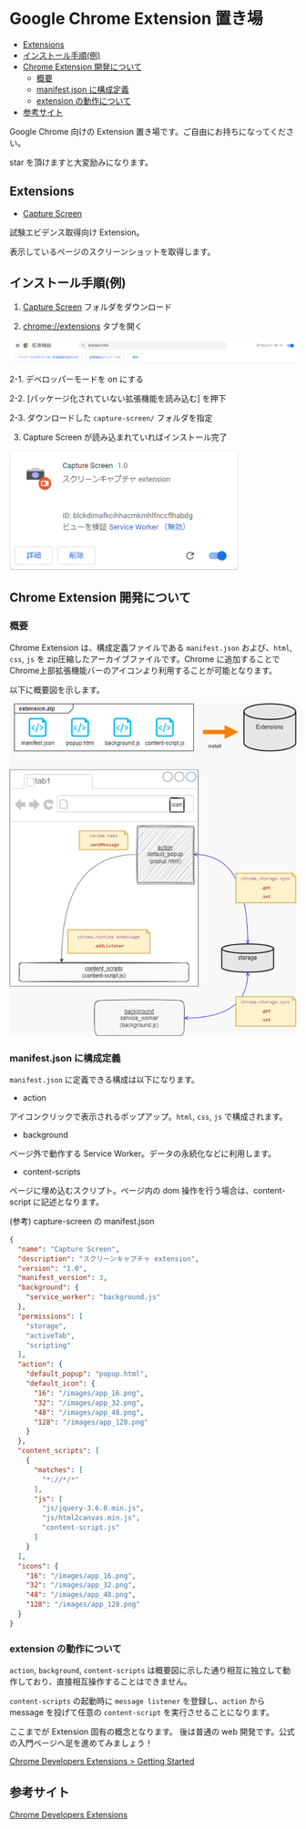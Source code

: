 # Google Chrome Extension 置き場


<!-- @import "[TOC]" {cmd="toc" depthFrom=2 depthTo=6 orderedList=false} -->

<!-- code_chunk_output -->

- [Extensions](#extensions)
- [インストール手順(例)](#インストール手順例)
- [Chrome Extension 開発について](#chrome-extension-開発について)
  - [概要](#概要)
  - [manifest.json に構成定義](#manifestjson-に構成定義)
  - [extension の動作について](#extension-の動作について)
- [参考サイト](#参考サイト)

<!-- /code_chunk_output -->


Google Chrome 向けの Extension 置き場です。ご自由にお持ちになってください。

star を頂けますと大変励みになります。


## Extensions

- [Capture Screen](./capture-screen/)

試験エビデンス取得向け Extension。

表示しているページのスクリーンショットを取得します。


## インストール手順(例)
1. [Capture Screen](./capture-screen/) フォルダをダウンロード

2. [chrome://extensions](chrome://extensions) タブを開く

![chrome extensions](./images/chrome-extensions.png)

2-1. デベロッパーモードを on にする

2-2. [パッケージ化されていない拡張機能を読み込む] を押下

2-3. ダウンロードした `capture-screen/` フォルダを指定

3. Capture Screen が読み込まれていればインストール完了

![Capture Screen](./images/chrome-extensions_capture-screen.png)


## Chrome Extension 開発について

### 概要
Chrome Extension は、構成定義ファイルである `manifest.json` および、`html`, `css`, `js` を zip圧縮したアーカイブファイルです。Chrome に追加することで Chrome上部拡張機能バーのアイコンより利用することが可能となります。

以下に概要図を示します。

![Extension 概要](./images/Extension-%E6%A6%82%E8%A6%81.drawio.png)


### manifest.json に構成定義
`manifest.json` に定義できる構成は以下になります。

- action

アイコンクリックで表示されるポップアップ。`html`, `css`, `js` で構成されます。

- background

ページ外で動作する Service Worker。データの永続化などに利用します。

- content-scripts

ページに埋め込むスクリプト。ページ内の dom 操作を行う場合は、content-script に記述となります。


(参考) capture-screen の manifest.json

``` manifest.json
{
  "name": "Capture Screen",
  "description": "スクリーンキャプチャ extension",
  "version": "1.0",
  "manifest_version": 3,
  "background": {
    "service_worker": "background.js"
  },
  "permissions": [
    "storage",
    "activeTab",
    "scripting"
  ],
  "action": {
    "default_popup": "popup.html",
    "default_icon": {
      "16": "/images/app_16.png",
      "32": "/images/app_32.png",
      "48": "/images/app_48.png",
      "128": "/images/app_128.png"      
    }
  },
  "content_scripts": [
    {
      "matches": [
        "*://*/*"
      ],
      "js": [
        "js/jquery-3.6.0.min.js",
        "js/html2canvas.min.js",
        "content-script.js"
      ]
    }
  ],
  "icons": {
    "16": "/images/app_16.png",
    "32": "/images/app_32.png",
    "48": "/images/app_48.png",
    "128": "/images/app_128.png"      
  }
}
```


### extension の動作について

`action`, `background`, `content-scripts` は概要図に示した通り相互に独立して動作しており、直接相互操作することはできません。

`content-scripts` の起動時に `message listener` を登録し、`action` から message を投げて任意の `content-script` を実行させることになります。

ここまでが Extension 固有の概念となります。
後は普通の web 開発です。公式の入門ページへ足を進めてみましょう！

[Chrome Developers Extensions > Getting Started](https://developer.chrome.com/docs/extensions/mv3/getstarted/)


## 参考サイト
[Chrome Developers Extensions](https://developer.chrome.com/docs/extensions/)

